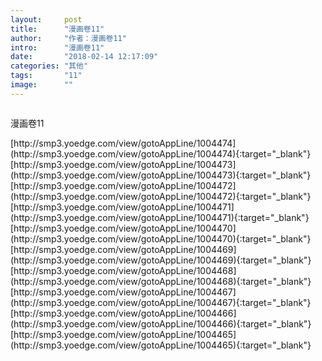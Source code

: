 ```yaml
---
layout:     post
title:      "漫画卷11"
author:     "作者：漫画卷11"
intro:      "漫画卷11"
date:       "2018-02-14 12:17:09"
categories: "其他"
tags:       "11"
image:      ""
---
```

<div style="text-align: center">
<p><img src=""/></p>
</div>
<p class="post-meta">
<span>漫画卷11</span>
</p>
[http://smp3.yoedge.com/view/gotoAppLine/1004474](http://smp3.yoedge.com/view/gotoAppLine/1004474){:target="_blank"}
[http://smp3.yoedge.com/view/gotoAppLine/1004473](http://smp3.yoedge.com/view/gotoAppLine/1004473){:target="_blank"}
[http://smp3.yoedge.com/view/gotoAppLine/1004472](http://smp3.yoedge.com/view/gotoAppLine/1004472){:target="_blank"}
[http://smp3.yoedge.com/view/gotoAppLine/1004471](http://smp3.yoedge.com/view/gotoAppLine/1004471){:target="_blank"}
[http://smp3.yoedge.com/view/gotoAppLine/1004470](http://smp3.yoedge.com/view/gotoAppLine/1004470){:target="_blank"}
[http://smp3.yoedge.com/view/gotoAppLine/1004469](http://smp3.yoedge.com/view/gotoAppLine/1004469){:target="_blank"}
[http://smp3.yoedge.com/view/gotoAppLine/1004468](http://smp3.yoedge.com/view/gotoAppLine/1004468){:target="_blank"}
[http://smp3.yoedge.com/view/gotoAppLine/1004467](http://smp3.yoedge.com/view/gotoAppLine/1004467){:target="_blank"}
[http://smp3.yoedge.com/view/gotoAppLine/1004466](http://smp3.yoedge.com/view/gotoAppLine/1004466){:target="_blank"}
[http://smp3.yoedge.com/view/gotoAppLine/1004465](http://smp3.yoedge.com/view/gotoAppLine/1004465){:target="_blank"}


